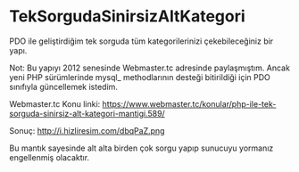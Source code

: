 # TekSorgudaSinirsizAltKategori
PDO ile geliştirdiğim tek sorguda tüm kategorilerinizi çekebileceğiniz bir yapı.

Not: Bu yapıyı 2012 senesinde Webmaster.tc adresinde paylaşmıştım. Ancak yeni PHP sürümlerinde mysql_ methodlarının desteği bitirildiği için PDO sınıfıyla güncellemek istedim.

Webmaster.tc Konu linki: https://www.webmaster.tc/konular/php-ile-tek-sorguda-sinirsiz-alt-kategori-mantigi.589/

Sonuç: http://i.hizliresim.com/dbqPaZ.png

Bu mantık sayesinde alt alta birden çok sorgu yapıp sunucuyu yormanız engellenmiş olacaktır.
